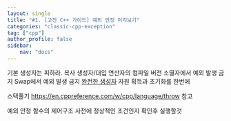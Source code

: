 ```yaml
---
layout: single
title: "#1. [고전 C++ 가이드] 예외 안정 미리보기"
categories: "classic-cpp-exception"
tag: ["cpp"]
author_profile: false
sidebar: 
    nav: "docs"
---
```


기본 생성자는 피하라.
복사 생성자/대입 연산자의 컴파일 버전
소멸자에서 예외 발생 금지
Swap에서 예외 발생 금지
[완전한 생성자](https://tango1202.github.io/classic-cpp-oop/classic-cpp-oop-complete-class/#%EC%99%84%EC%A0%84%ED%95%9C-%EC%83%9D%EC%84%B1%EC%9E%90) 자원 획득과 초기화를 한번에

스택풀기
https://en.cppreference.com/w/cpp/language/throw 참고

예외 안정 함수의 제어구조
사전에 정상적인 조건인지 확인후 실행할것
